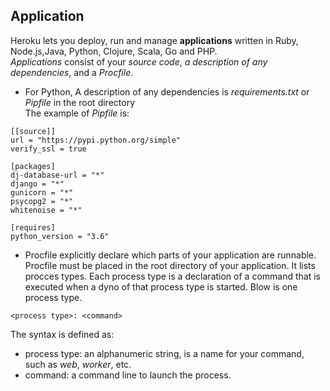 ## Application
Heroku lets you deploy, run and manage **applications** written in Ruby, Node.js,Java, Python, Clojure, Scala, Go and PHP.  
*Applications* consist of your *source code*, *a description of any dependencies*, and a *Procfile*.  
* For Python, A description of any dependencies is *requirements.txt* or *Pipfile* in the root directory  
The example of *Pipfile* is:
```
[[source]]
url = "https://pypi.python.org/simple"
verify_ssl = true

[packages]
dj-database-url = "*"
django = "*"
gunicorn = "*"
psycopg2 = "*"
whitenoise = "*"

[requires]
python_version = "3.6"
```
* Procfile explicitly declare which parts of your application are runnable. Procfile must be placed in the root directory of your application. It lists procces types. Each process type is a declaration of a command that is executed when a dyno of that process type is started. Blow is one process type.
```
<process type>: <command>
```
The syntax is defined as:
* process type: an alphanumeric string, is a name for your command, such as *web*, *worker*, etc.
* command: a command line to launch the process.
